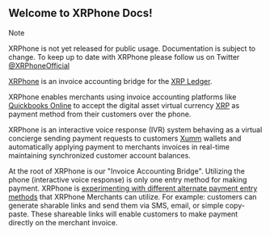 <script>
    setTimeout(() => {
       if(location.pathname === '/') {
            document.querySelector('.sidebar-nav > ul > li:nth-child(2) > p').classList.add('active');
        }        
    }, 250);

</script>
## Welcome to XRPhone Docs!

> [!NOTE]
> XRPhone is not yet released for public usage. Documentation is subject to change. To keep up to date with XRPhone please follow us on Twitter [@XRPhoneOfficial](http://twitter.com/XRPhoneOfficial)

[XRPhone](https://xrphone.app) is an invoice accounting bridge for the [XRP Ledger](https://xrpl.org).

XRPhone enables merchants using invoice accounting platforms like [Quickbooks Online](https://quickbooks.intuit.com/online) to accept the digital asset virtual currency [XRP](https://ripple.com/xrp) as payment method from their customers over the phone.

XRPhone is an interactive voice response (IVR) system behaving as a virtual concierge sending payment requests to customers [Xumm](https://xumm.app) wallets and automatically applying payment to merchants invoices in real-time maintaining synchronized customer account balances.

At the root of XRPhone is our "Invoice Accounting Bridge". Utilizing the phone (interactive voice response) is only one entry method for making payment. XRPhone is [experimenting with different alternate payment entry methods](/v0.0.1/Proof%20of%20Concepts/merchant-chrome-extension.md) that XRPhone Merchants can utilize. For example: customers can generate sharable links and send them via SMS, email, or simple copy-paste. These shareable links will enable customers to make payment directly on the merchant invoice.